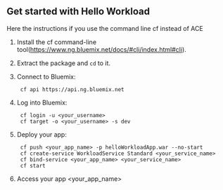 Get started with Hello Workload
-----------------------------------

Here the instructions if you use the command line cf instead of ACE
1. Install the cf command-line tool(https://www.ng.bluemix.net/docs/#cli/index.html#cli).
2. Extract the package and `cd` to it.
3. Connect to Bluemix:

		cf api https://api.ng.bluemix.net

4. Log into Bluemix:

		cf login -u <your_username>
		cf target -o <your_username> -s dev
				
5. Deploy your app:

		cf push <your_app_name> -p helloWorkloadApp.war --no-start
		cf create-service WorkloadService Standard <your_service_name>
		cf bind-service <your_app_name> <your_service_name>
		cf start 

6. Access your app <your_app_name>
